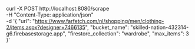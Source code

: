 curl -X POST http://localhost:8080/scrape \
  -H "Content-Type: application/json" \
  -d '{
    "url": "https://www.farfetch.com/nl/shopping/men/clothing-2/items.aspx?designer=7466135",
    "bucket_name": "skilled-nation-432314-g6.firebasestorage.app",
    "firestore_collection": "wardrobe",
    "max_items": 3
  }'